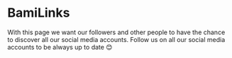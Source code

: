 # BamiLinks
With this page we want our followers and other people to have the chance to discover all our social media accounts.
Follow us on all our social media accounts to be always up to date 😊
